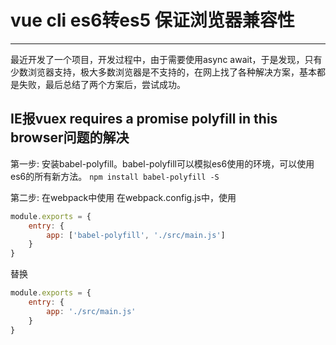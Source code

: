 # vue cli es6转es5 保证浏览器兼容性
***

最近开发了一个项目，开发过程中，由于需要使用async await，于是发现，只有少数浏览器支持，极大多数浏览器是不支持的，在网上找了各种解决方案，基本都是失败，最后总结了两个方案后，尝试成功。

## IE报vuex requires a promise polyfill in this browser问题的解决
第一步: 安装babel-polyfill。babel-polyfill可以模拟es6使用的环境，可以使用es6的所有新方法。
`npm install babel-polyfill -S`

第二步: 在webpack中使用
在webpack.config.js中，使用

```js
module.exports = {
    entry: {
        app: ['babel-polyfill', './src/main.js']
    }
}
```

替换

```js
module.exports = {
    entry: {
        app: './src/main.js'
    }
}
```